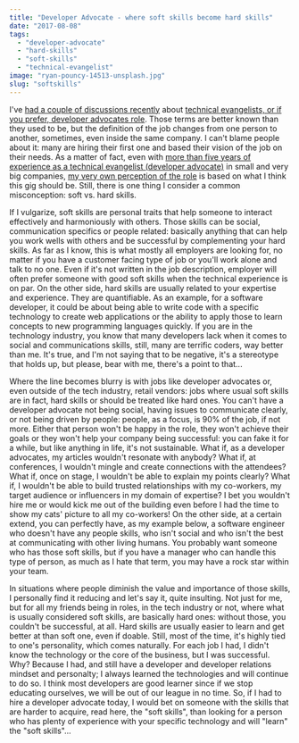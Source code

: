 ```yaml
---
title: "Developer Advocate - where soft skills become hard skills"
date: "2017-08-08"
tags: 
  - "developer-advocate"
  - "hard-skills"
  - "soft-skills"
  - "technical-evangelist"
image: "ryan-pouncy-14513-unsplash.jpg"
slug: "softskills"
---
```


I've [had a couple of discussions recently](https://fred.dev/i-just-want-to-make-shit-happens-looking-for-a-new-opportunity/) about [technical evangelists, or if you prefer, developer advocates role](http://fred.dev/why-i-choose-the-word-evangelist-for-my-role/). Those terms are better known than they used to be, but the definition of the job changes from one person to another, sometimes, even inside the same company. I can't blame people about it: many are hiring their first one and based their vision of the job on their needs. As a matter of fact, even with [more than five years of experience as a technical evangelist (developer advocate)](https://www.linkedin.com/in/fredericharper) in small and very big companies, [my very own perception of the role](http://fred.dev/so-you-want-to-be-an-evangelist/) is based on what I think this gig should be. Still, there is one thing I consider a common misconception: soft vs. hard skills.

If I vulgarize, soft skills are personal traits that help someone to interact effectively and harmoniously with others. Those skills can be social, communication specifics or people related: basically anything that can help you work wells with others and be successful by complementing your hard skills. As far as I know, this is what mostly all employers are looking for, no matter if you have a customer facing type of job or you'll work alone and talk to no one. Even if it's not written in the job description, employer will often prefer someone with good soft skills when the technical experience is on par. On the other side, hard skills are usually related to your expertise and experience. They are quantifiable. As an example, for a software developer, it could be about being able to write code with a specific technology to create web applications or the ability to apply those to learn concepts to new programming languages quickly. If you are in the technology industry, you know that many developers lack when it comes to social and communications skills, still, many are terrific coders, way better than me. It's true, and I'm not saying that to be negative, it's a stereotype that holds up, but please, bear with me, there's a point to that...

Where the line becomes blurry is with jobs like developer advocates or, even outside of the tech industry, retail vendors: jobs where usual soft skills are in fact, hard skills or should be treated like hard ones. You can't have a developer advocate not being social, having issues to communicate clearly, or not being driven by people: people, as a focus, is 90% of the job, if not more. Either that person won't be happy in the role, they won't achieve their goals or they won't help your company being successful: you can fake it for a while, but like anything in life, it's not sustainable. What if, as a developer advocates, my articles wouldn't resonate with anybody? What if, at conferences, I wouldn't mingle and create connections with the attendees? What if, once on stage, I wouldn't be able to explain my points clearly? What if, I wouldn't be able to build trusted relationships with my co-workers, my target audience or influencers in my domain of expertise? I bet you wouldn't hire me or would kick me out of the building even before I had the time to show my cats' picture to all my co-workers! On the other side, at a certain extend, you can perfectly have, as my example below, a software engineer who doesn't have any people skills, who isn't social and who isn't the best at communicating with other living humans. You probably want someone who has those soft skills, but if you have a manager who can handle this type of person, as much as I hate that term, you may have a rock star within your team.

In situations where people diminish the value and importance of those skills, I personally find it reducing and let's say it, quite insulting. Not just for me, but for all my friends being in roles, in the tech industry or not, where what is usually considered soft skills, are basically hard ones: without those, you couldn't be successful, at all. Hard skills are usually easier to learn and get better at than soft one, even if doable. Still, most of the time, it's highly tied to one's personality, which comes naturally. For each job I had, I didn't know the technology or the core of the business, but I was successful. Why? Because I had, and still have a developer and developer relations mindset and personalty; I always learned the technologies and will continue to do so. I think most developers are good learner since if we stop educating ourselves, we will be out of our league in no time. So, if I had to hire a developer advocate today, I would bet on someone with the skills that are harder to acquire, read here, the "soft skills", than looking for a person who has plenty of experience with your specific technology and will "learn" the "soft skills"...
